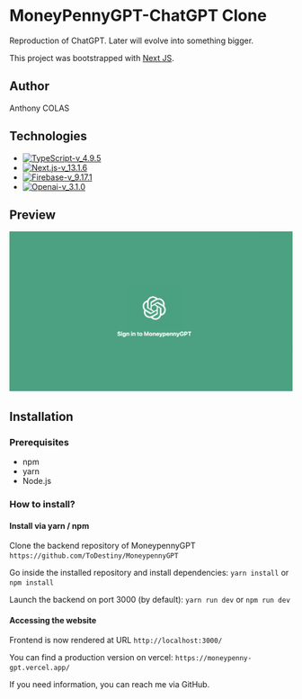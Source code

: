 # MoneyPennyGPT-ChatGPT Clone

Reproduction of ChatGPT.
Later will evolve into something bigger.

This project was bootstrapped with [Next JS](https://beta.nextjs.org/docs).

## Author

Anthony COLAS

## Technologies

- [![TypeScript-v_4.9.5](https://img.shields.io/badge/typescript-4.9.5-blue)](https://www.typescriptlang.org/docs/)
- [![Next.js-v_13.1.6](https://img.shields.io/badge/next.js-13.1.6-orange)](https://nextjs.org/docs)
- [![Firebase-v_9.17.1](https://img.shields.io/badge/firebase-9.17.1-yellow)](https://firebase.google.com/docs?hl=fr)
- [![Openai-v_3.1.0](https://img.shields.io/badge/openai-3.1.0-green)](https://platform.openai.com/docs/introduction)

## Preview

![picture](moneygpt-screen.png)

## Installation

### Prerequisites

- npm
- yarn
- Node.js

### How to install?

#### Install via yarn / npm

Clone the backend repository of MoneypennyGPT
`https://github.com/ToDestiny/MoneypennyGPT`

Go inside the installed repository and install dependencies:
`yarn install` or `npm install`

Launch the backend on port 3000 (by default):
`yarn run dev` or `npm run dev`

#### Accessing the website

Frontend is now rendered at URL `http://localhost:3000/`

You can find a production version on vercel: `https://moneypenny-gpt.vercel.app/`

If you need information, you can reach me via GitHub.
